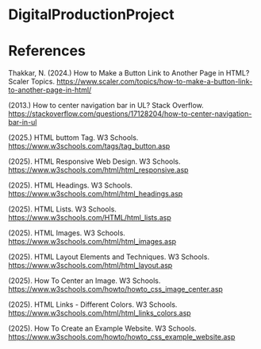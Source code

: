 # DigitalProductionProject

# References

Thakkar, N. (2024.) How to Make a Button Link to Another Page in HTML? Scaler Topics. https://www.scaler.com/topics/how-to-make-a-button-link-to-another-page-in-html/

(2013.) How to center navigation bar in UL? Stack Overflow. https://stackoverflow.com/questions/17128204/how-to-center-navigation-bar-in-ul

(2025.) HTML buttom Tag. W3 Schools. https://www.w3schools.com/tags/tag_button.asp

(2025). HTML Responsive Web Design. W3 Schools. https://www.w3schools.com/html/html_responsive.asp

(2025). HTML Headings. W3 Schools. https://www.w3schools.com/html/html_headings.asp

(2025). HTML Lists. W3 Schools. https://www.w3schools.com/HTML/html_lists.asp

(2025). HTML Images. W3 Schools. https://www.w3schools.com/html/html_images.asp

(2025). HTML Layout Elements and Techniques. W3 Schools. https://www.w3schools.com/html/html_layout.asp

(2025). How To Center an Image. W3 Schools. https://www.w3schools.com/howto/howto_css_image_center.asp

(2025). HTML Links - Different Colors. W3 Schools. https://www.w3schools.com/html/html_links_colors.asp

(2025). How To Create an Example Website. W3 Schools. https://www.w3schools.com/howto/howto_css_example_website.asp 